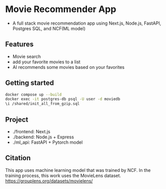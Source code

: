 # Movie Recommender App 
- A full stack movie recommendation app using Next.js, Node.js, FastAPI, Postgres SQL, and NCF(ML model)

## Features
- Movie search
- add your favorite movies to a list
- AI recommends some movies based on your favorites

## Getting started
```bash
docker compose up --build
docker exec -it postgres-db psql -U user -d moviedb
\i /shared/init_all_from_gzip.sql
```

## Project
- ./frontend: Next.js
- ./backend: Node.js + Express
- ./ml_api: FastAPI + Pytorch model

## Citation
This app uses machine learning model that was trained by NCF.
In the training process, this work uses the MovieLens dataset. https://grouplens.org/datasets/movielens/


